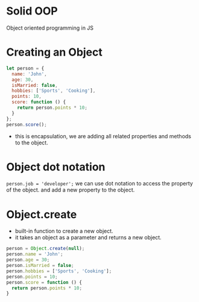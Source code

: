 # Solid OOP 
  Object oriented programming in JS

# Creating an Object 
```js
let person = {
  name: 'John',
  age: 30,
  isMarried: false,
  hobbies: ['Sports', 'Cooking'],
  points: 10,
  score: function () {
    return person.points * 10;
  }
};
person.score();
```
* this is encapsulation, we are adding all related properties and methods to the object.
  
# Object dot notation 
`person.job = 'developer';`
we can use dot notation to access the property of the object.
and add a new property to the object.

# Object.create
* built-in function to create a new object.
* it takes an object as a parameter and returns a new object.
```js
person = Object.create(null);
person.name = 'John';
person.age = 30;
person.isMarried = false;
person.hobbies = ['Sports', 'Cooking'];
person.points = 10;
person.score = function () {
  return person.points * 10;
}
```
